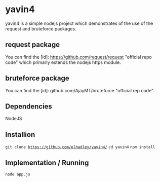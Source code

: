 # yavin4

yavin4 is a simple nodejs project which demonstrates of the use of the request and bruteforce packages. 

## request package

You can find the [id]: https://github.com/request/request "official repo code" which primarly extends the nodejs https module.

## bruteforce package

You can find the [id]: github.com/AjayMT/bruteforce "official rep code".

## Dependencies

NodeJS

## Installion

<code>git clone https://github.com/elhadley/yavin4/</code>
<code>cd yavin4</code>
<code>npm install</code>

## Implementation / Running

<code>node app.js</code>




